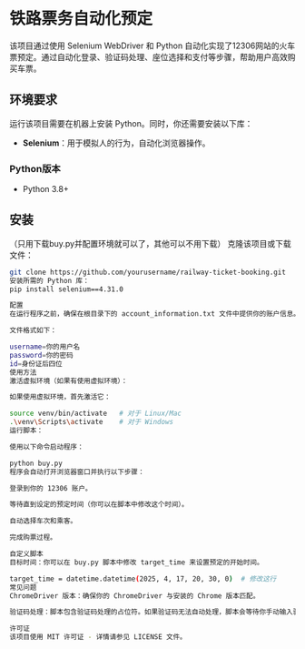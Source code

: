 # 铁路票务自动化预定

该项目通过使用 Selenium WebDriver 和 Python 自动化实现了12306网站的火车票预定。通过自动化登录、验证码处理、座位选择和支付等步骤，帮助用户高效购买车票。

## 环境要求

运行该项目需要在机器上安装 Python。同时，你还需要安装以下库：

- **Selenium**：用于模拟人的行为，自动化浏览器操作。

### Python版本

- Python 3.8+

## 安装
（只用下载buy.py并配置环境就可以了，其他可以不用下载）
克隆该项目或下载文件：
   ```bash
   git clone https://github.com/yourusername/railway-ticket-booking.git
安装所需的 Python 库：
pip install selenium==4.31.0

配置
在运行程序之前，确保在根目录下的 account_information.txt 文件中提供你的账户信息。

文件格式如下：

username=你的用户名
password=你的密码
id=身份证后四位
使用方法
激活虚拟环境（如果有使用虚拟环境）：

如果使用虚拟环境，首先激活它：

source venv/bin/activate   # 对于 Linux/Mac
.\venv\Scripts\activate    # 对于 Windows
运行脚本：

使用以下命令启动程序：

python buy.py
程序会自动打开浏览器窗口并执行以下步骤：

登录到你的 12306 账户。

等待直到设定的预定时间（你可以在脚本中修改这个时间）。

自动选择车次和乘客。

完成购票过程。

自定义脚本
目标时间：你可以在 buy.py 脚本中修改 target_time 来设置预定的开始时间。

target_time = datetime.datetime(2025, 4, 17, 20, 30, 0)  # 修改这行
常见问题
ChromeDriver 版本：确保你的 ChromeDriver 与安装的 Chrome 版本匹配。

验证码处理：脚本包含验证码处理的占位符。如果验证码无法自动处理，脚本会等待你手动输入验证码。

许可证
该项目使用 MIT 许可证 - 详情请参见 LICENSE 文件。







